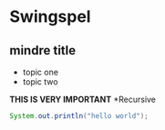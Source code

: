 # Swingspel

## mindre title

- topic one
- topic two

**THIS IS VERY IMPORTANT**
*Recursive
``` java
System.out.println("hello world");
```
